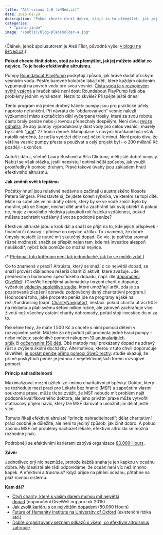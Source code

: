 ```yaml
---
title: "Altruismus 2.0 (iHNed.cz)"
date: 2015-01-28
description: "Pokud chcete činit dobro, stojí za to přemýšlet, jak jej můžete udělat co nejvíce. To je heslo efektivního altruismu."
categories:
  - "psani-jinde"
image: "/public/blog-placeholder-4.jpg"
---
```


(Článek, jehož spoluautorem je Aleš Flídr, původně vyšel [v blogu na iHNed.cz](http://blog.ihned.cz/c3-63443760-06b000_d-63443760-06b000_d-63443760-altruismus-2-0).)

<!--more-->

**Pokud chcete činit dobro, stojí za to přemýšlet, jak jej můžete udělat co nejvíce. To je heslo efektivního altruismu.**

Pumpy [Roundabout PlayPump](http://en.wikipedia.org/wiki/Roundabout_PlayPump) poskytují způsob, jak hravě dodat africkým vesnicím vodu. Pestře barevné kolotoče lákají děti, které každým otočením vypumpují na povrch vodu pro svou vesnici. [Čistá voda je v rozvojovém světě vzácná](http://thewaterproject.org/water_scarcity) a hraček také není dost; Roundabout PlayPump řeší oba problémy jedním vynálezem. Nezní to skvěle? Přispějte ještě dnes!

Tento program má jeden drobný háček: pumpy jsou pro praktické účely naprosto nefunkční. Při návratu do “obdarovaných" vesnic nalezli výzkumníci místo skotačících dětí vyčerpané trosky, které za svou robotu často braly peníze nebo ji rovnou přenechaly dospělým. Není divu: [revize odhalila](http://www-tc.pbs.org/frontlineworld/stories/southernafrica904/flash/pdf/unicef_pp_report.pdf), že aby pumpy vyprodukovaly dost vody pro celou vesnici, musely by si děti "[hrát](https://www.youtube.com/watch?v=XFLT_Za_EfE)" 27 hodin denně. Manipulace s novými hračkami byla však natolik náročná, že nešla vydržet déle než několik minut. Není proto divu, že většina vesnic pumpy přestala používat a celý projekt byl - o 200 milionů Kč později - ukončen.

Autoři i dárci, včetně Laury Bushové a Billa Clintona, měli jistě dobré úmysly. Nabízí se však otázka, jestli neexistují optimálnější způsoby, jak využít prostředky k pomoci druhým. Právě takové úvahy jsou základem hnutí efektivního altruismu.

**Jak změnit svět k lepšímu**

Počátky hnutí jsou relativně nedávné a začínají u australského filosofa Petera Singera. Představte si, že jdete kolem rybníka, ve kterém se topí dítě. Máte na sobě ale velmi drahý oblek, který by se ve vodě zničil. Bylo by morální, ptá se Singer, nechat dítě umřít a zachránit tak svůj oblek? A pokud ne, hraje z morálního hlediska jakoukoli roli fyzická vzdálenost, pokud můžete zachránit vzdálený život za podobné peníze?

Efektivní altruisté jdou o krok dál a snaží se přijít na to, kde jejich příspěvek - finanční či časový - přinese co nejvíce užitku. To znamená, že dobré úmysly nestačí: je nutné mít skutečný dopad. Co víc, je potřeba srovnat různé možnosti: snažit se přispět nejen tam, kde má investice alespoň neuškodí\*, nýbrž kde pomůže co možná nejvíce.

(\* [Překonat toto kritérium není tak jednoduché, jak by se mohlo zdát.](https://80000hours.org/2012/08/social-interventions-gone-wrong/))

Co to znamená v praxi? Altruista, který se snaží o co největší dopad, se snaží provést důkladnou rešerši charit či aktivit, které zvažuje. Jde především o hodnocení specifického dopadu, např. dle [doporučení GiveWell](http://givewell.org/). (GiveWell nepřijímá automaticky tvrzení charit o dopadu; vyžaduje [vědecky spolehlivé studie](http://en.wikipedia.org/wiki/Randomized_controlled_trial), které umožňují určit, zda je za pozorovaná zlepšení opravdu zodpovědný daný charitativní program.) Hodnocení toho, jaké procento peněz jde na programy a jaké na režii/fundraising (např. [CharityNavigator](http://www.charitynavigator.org/)), nestačí: pokud charita utrácí 90% na reklamu a platí svému šéfovi milion ročně, ale zároveň zachraňuje více životů než všechny ostatní charity dohromady, pořád stojí investice do ní za to.

Řekněme tedy, že máte 1 500 Kč a chcete s nimi pomoci dětem v rozvojovém světě. Můžete za ně pořídit půl procenta jedné hrací pumpy - nebo můžete spolehlivě pomoci nákupem [10 antimalarijních sítěk](http://www.givewell.org/international/top-charities/AMF) či [odčervením 150 dětí](http://www.givewell.org/international/top-charities/deworm-world-initiative). Obě metody mají prokázaný dopad na zdravý růst a zvýšení školní docházky. Alternativou, kterou v tuto chvíli doporučuje GiveWell, [je poslat peníze přímo pomocí GiveDirectly](http://www.givewell.org/international/top-charities/give-directly): studie ukazují, že přímé poskytnutí peněz je jednou z nejefektivnějších forem rozvojové pomoci.

**Princip nahraditelnosti**

Maximalizovat mezní užitek lze i mimo charitativní příspěvky. Doktor, který se rozhoduje mezi prací pro Lékaře bez hranic (MSF) a započetím vlastní soukromé praxe, může třeba zvážit, že MSF nebude mít problém najít podobně kvalifikovaného doktora, ale jeho privátní praxe může vytvořit statisícový příjem navíc, který lze MSF darovat a umožnit jim dělat ještě více.

Tomuto říkají efektivní altruisté “princip nahraditelnosti”: dělat charitativní práci osobně je důležité, ale není to jediný způsob, jak činit dobro. A pokud začnou MSF mít problémy nacházet lékaře, efektivní altruista se možná rozhodne jinak.

Podrobněji se efektivními kariérami zabývá organizace [80.000 Hours](https://80000hours.org/).

**Závěr**

Jednotlivec prý nic nezmůže, protože každá snaha je jen kapkou v oceánu dobra. My idealisté ale rádi odpovídáme, že oceán není víc než mnoho kapek. A efektivní altruismus? Když přijde na plnění oceánu, přitáhne na pláž rovnou cisternu.

**Kam dál?**

- [Čtyři charity, které s vaším darem mohou mít největší dopad](http://www.givewell.org/charities/top-charities) (doporučení GiveWell.org pro rok 2015)
- [Jak zvolit kariéru s co největším dopadem](https://80000hours.org/) (80.000 Hours)
- [Future of Humanity Institute na University of Oxford](http://www.fhi.ox.ac.uk/about/mission/) (existenční rizika atd.)
- [Dobře organizovaný seznam odkazů o všem, co efektivní altruismus zahrnuje](http://www.benkuhn.net/ea-reading)
